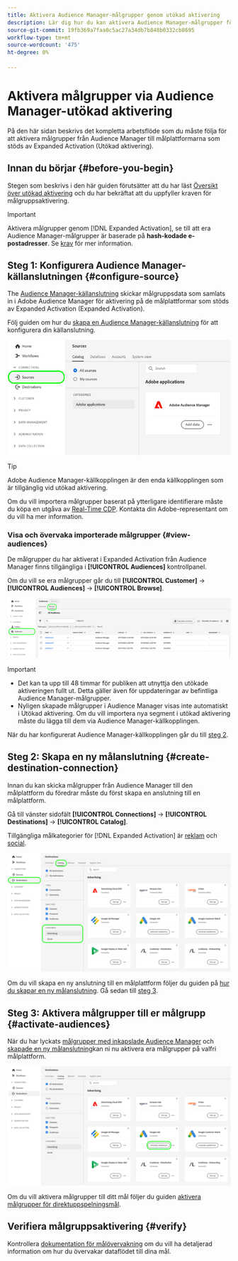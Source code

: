 ```yaml
---
title: Aktivera Audience Manager-målgrupper genom utökad aktivering
description: Lär dig hur du kan aktivera Audience Manager-målgrupper för sociala medier och annonser via Audience Manager Expanded Activation (aktivering).
source-git-commit: 19fb369a7faa0c5ac27a34db7b848b0332cb8695
workflow-type: tm+mt
source-wordcount: '475'
ht-degree: 0%

---
```



# Aktivera målgrupper via Audience Manager-utökad aktivering

På den här sidan beskrivs det kompletta arbetsflöde som du måste följa för att aktivera målgrupper från Audience Manager till målplattformarna som stöds av Expanded Activation (Utökad aktivering).

## Innan du börjar {#before-you-begin}

Stegen som beskrivs i den här guiden förutsätter att du har läst [Översikt över utökad aktivering](overview.md) och du har bekräftat att du uppfyller kraven för målgruppsaktivering.

>[!IMPORTANT]
>
>Aktivera målgrupper genom [!DNL Expanded Activation], se till att era Audience Manager-målgrupper är baserade på **hash-kodade e-postadresser**. Se [krav](overview.md#prerequisites) för mer information.

## Steg 1: Konfigurera Audience Manager-källanslutningen {#configure-source}

The [Audience Manager-källanslutning](../sources/connectors/adobe-applications/audience-manager.md) skickar målgruppsdata som samlats in i Adobe Audience Manager för aktivering på de målplattformar som stöds av Expanded Activation (Expanded Activation).

Följ guiden om hur du [skapa en Audience Manager-källanslutning](../sources/tutorials/ui/create/adobe-applications/audience-manager.md) för att konfigurera din källanslutning.

![Bild av användargränssnittet för plattformen som visar fliken Källor med Audience Manager-källanslutningen.](assets/sources-tab.png)

>[!TIP]
>
>Adobe Audience Manager-källkopplingen är den enda källkopplingen som är tillgänglig vid utökad aktivering.
>
>Om du vill importera målgrupper baserat på ytterligare identifierare måste du köpa en utgåva av [Real-Time CDP](../rtcdp/overview.md). Kontakta din Adobe-representant om du vill ha mer information.

### Visa och övervaka importerade målgrupper {#view-audiences}

De målgrupper du har aktiverat i Expanded Activation från Audience Manager finns tillgängliga i **[!UICONTROL Audiences]** kontrollpanel.

Om du vill se era målgrupper går du till **[!UICONTROL Customer]** -> **[!UICONTROL Audiences]** -> **[!UICONTROL Browse]**.

![Plattformsgränssnittsbild som visar sidan Publiker.](assets/audiences-browse.png)

>[!IMPORTANT]
>
>* Det kan ta upp till 48 timmar för publiken att utnyttja den utökade aktiveringen fullt ut. Detta gäller även för uppdateringar av befintliga Audience Manager-målgrupper.
>* Nyligen skapade målgrupper i Audience Manager visas inte automatiskt i Utökad aktivering. Om du vill importera nya segment i utökad aktivering måste du lägga till dem via Audience Manager-källkopplingen.

När du har konfigurerat Audience Manager-källkopplingen går du till [steg 2](#create-destination-connection).

## Steg 2: Skapa en ny målanslutning {#create-destination-connection}

Innan du kan skicka målgrupper från Audience Manager till den målplattform du föredrar måste du först skapa en anslutning till en målplattform.

Gå till vänster sidofält **[!UICONTROL Connections]** -> **[!UICONTROL Destinations]** -> **[!UICONTROL Catalog]**.

Tillgängliga målkategorier för [!DNL Expanded Activation] är [reklam](../destinations/catalog/advertising/overview.md) och [social](../destinations/catalog/social/overview.md).

![Plattformsgränssnittsbild som visar målkatalogen för utökad aktivering.](assets/destination-catalog.png)

Om du vill skapa en ny anslutning till en målplattform följer du guiden på [hur du skapar en ny målanslutning](../destinations/ui/connect-destination.md). Gå sedan till [steg 3](#activate-audiences).

## Steg 3: Aktivera målgrupper till er målgrupp {#activate-audiences}

När du har lyckats [målgrupper med inkapslade Audience Manager](#configure-source) och [skapade en ny målanslutning](#create-destination-connection)kan ni nu aktivera era målgrupper på valfri målplattform.

![Plattformsgränssnittsbild som visar målkatalogen för utökad aktivering.](assets/activate-audiences.png)

Om du vill aktivera målgrupper till ditt mål följer du guiden [aktivera målgrupper för direktuppspelningsmål](../destinations/ui/activate-segment-streaming-destinations.md).

## Verifiera målgruppsaktivering {#verify}

Kontrollera [dokumentation för målövervakning](../dataflows/ui/monitor-destinations.md) om du vill ha detaljerad information om hur du övervakar dataflödet till dina mål.